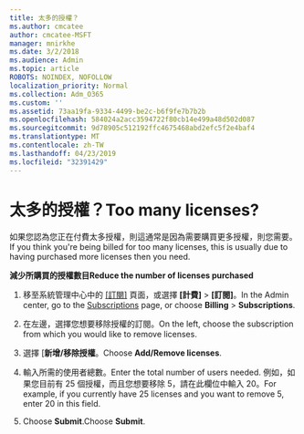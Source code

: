 ```yaml
---
title: 太多的授權？
ms.author: cmcatee
author: cmcatee-MSFT
manager: mnirkhe
ms.date: 3/2/2018
ms.audience: Admin
ms.topic: article
ROBOTS: NOINDEX, NOFOLLOW
localization_priority: Normal
ms.collection: Adm_O365
ms.custom: ''
ms.assetid: 73aa19fa-9334-4499-be2c-b6f9fe7b7b2b
ms.openlocfilehash: 584024a2acc3594722f80cb14e499a48d502d087
ms.sourcegitcommit: 9d78905c512192ffc4675468abd2efc5f2e4baf4
ms.translationtype: MT
ms.contentlocale: zh-TW
ms.lasthandoff: 04/23/2019
ms.locfileid: "32391429"
---
```

# <a name="too-many-licenses"></a><span data-ttu-id="63c44-102">太多的授權？</span><span class="sxs-lookup"><span data-stu-id="63c44-102">Too many licenses?</span></span>

<span data-ttu-id="63c44-103">如果您認為您正在付費太多授權，則這通常是因為需要購買更多授權，則您需要。</span><span class="sxs-lookup"><span data-stu-id="63c44-103">If you think you're being billed for too many licenses, this is usually due to having purchased more licenses then you need.</span></span>
  
 <span data-ttu-id="63c44-104">**減少所購買的授權數目**</span><span class="sxs-lookup"><span data-stu-id="63c44-104">**Reduce the number of licenses purchased**</span></span>
  
1. <span data-ttu-id="63c44-105">移至系統管理中心中的 [[訂閱]](https://go.microsoft.com/fwlink/p/?linkid=842054) 頁面，或選擇 **[計費]** \> **[訂閱]**。</span><span class="sxs-lookup"><span data-stu-id="63c44-105">In the Admin center, go to the [Subscriptions](https://go.microsoft.com/fwlink/p/?linkid=842054) page, or choose **Billing** \> **Subscriptions**.</span></span>
    
2. <span data-ttu-id="63c44-106">在左邊，選擇您想要移除授權的訂閱。</span><span class="sxs-lookup"><span data-stu-id="63c44-106">On the left, choose the subscription from which you would like to remove licenses.</span></span>
    
3. <span data-ttu-id="63c44-107">選擇 [**新增/移除授權**。</span><span class="sxs-lookup"><span data-stu-id="63c44-107">Choose **Add/Remove licenses**.</span></span>
    
4. <span data-ttu-id="63c44-108">輸入所需的使用者總數。</span><span class="sxs-lookup"><span data-stu-id="63c44-108">Enter the total number of users needed.</span></span> <span data-ttu-id="63c44-109">例如，如果您目前有 25 個授權，而且您想要移除 5，請在此欄位中輸入 20。</span><span class="sxs-lookup"><span data-stu-id="63c44-109">For example, if you currently have 25 licenses and you want to remove 5, enter 20 in this field.</span></span>
    
5. <span data-ttu-id="63c44-110">Choose **Submit**.</span><span class="sxs-lookup"><span data-stu-id="63c44-110">Choose **Submit**.</span></span>
    

